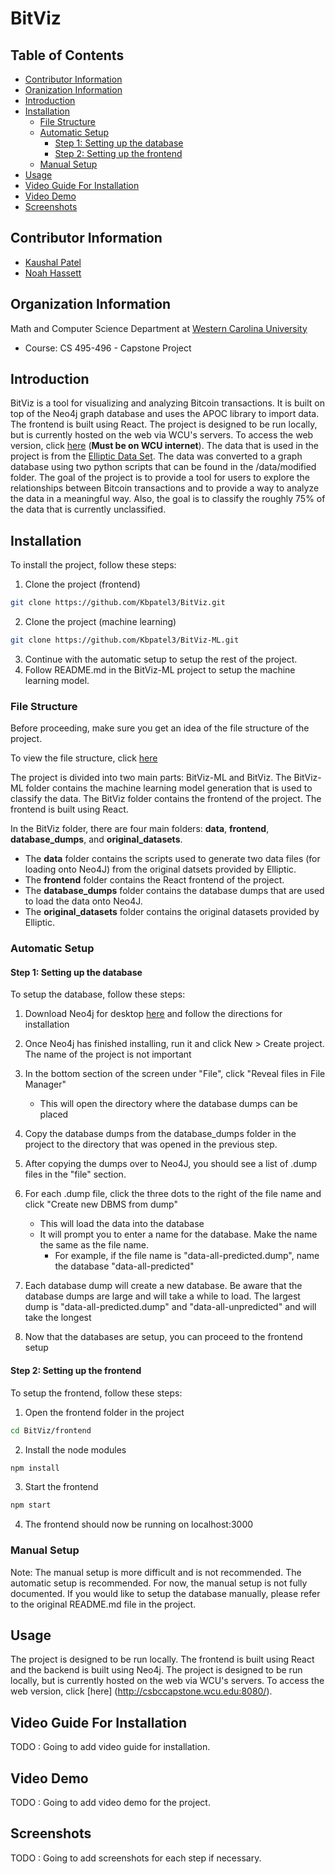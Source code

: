 # BitViz

## Table of Contents
* [Contributor Information](#contributor-information)
* [Oranization Information](#organization-information)
* [Introduction](#introduction)
* [Installation](#installation)
   - [File Structure](#file-structure)
   - [Automatic Setup](#automatic-setup)
        - [Step 1: Setting up the database](#step-1-setting-up-the-database)
        - [Step 2: Setting up the frontend](#step-2-setting-up-the-frontend)
   - [Manual Setup](#manual-setup)
* [Usage](#usage)
* [Video Guide For Installation](#video-guide-for-installation)
* [Video Demo](#video-demo)
* [Screenshots](#screenshots)

## Contributor Information
- [Kaushal Patel](https://github.com/kbpatel3/)
- [Noah Hassett](https://github.com/na245/)

## Organization Information
Math and Computer Science Department at [Western Carolina University](https://www.wcu.edu/)
- Course: CS 495-496 - Capstone Project

## Introduction
BitViz is a tool for visualizing and analyzing Bitcoin transactions. 
It is built on top of the Neo4j graph database and uses the APOC library to import data. 
The frontend is built using React. The project is designed to be run locally, but is currently 
hosted on the web via WCU's servers. To access the web version, 
click [here](http://csbccapstone.wcu.edu:8080/) (**Must be on WCU internet**).
The data that is used in the project is from
the [Elliptic Data Set](https://www.kaggle.com/datasets/ellipticco/elliptic-data-set/). 
The data was converted to a graph database using two python scripts that can be found in the
/data/modified folder. The goal of the project is to provide a tool for users to explore the
relationships between Bitcoin transactions and to provide a way to analyze the data in a
meaningful way. Also, the goal is to classify the roughly 75% of the data that is currently
unclassified.

## Installation
To install the project, follow these steps:

1) Clone the project (frontend)
```bash
git clone https://github.com/Kbpatel3/BitViz.git
```

2) Clone the project (machine learning)
```bash
git clone https://github.com/Kbpatel3/BitViz-ML.git
```
3) Continue with the automatic setup to setup the rest of the project.
4) Follow README.md in the BitViz-ML project to setup the machine learning model.

### File Structure
Before proceeding, make sure you get an idea of the file structure of the project.

To view the file structure, click [here](https://imgur.com/a/S2eV0de)

The project is divided into two main parts: BitViz-ML and BitViz. The BitViz-ML
folder contains the machine learning model generation that is used to classify the data. The 
BitViz folder contains the frontend of the project. The frontend is built using React.

In the BitViz folder, there are four main folders: **data**, **frontend**, **database_dumps**, and
**original_datasets**. 
- The **data** folder contains the scripts used to generate two data files (for 
loading onto Neo4J) from the original datsets provided by Elliptic. 
- The **frontend** folder contains the React frontend of the project. 
- The **database_dumps** folder contains the database dumps that are used to load the data onto 
  Neo4J. 
- The **original_datasets** folder contains the original datasets provided by Elliptic.

### Automatic Setup

#### Step 1: Setting up the database
To setup the database, follow these steps:
1) Download Neo4j for desktop [here](https://neo4j.com/download/) and follow the directions 
    for installation

2) Once Neo4j has finished installing, run it and 
click New > Create project. The name of the project is not important

3) In the bottom section of the screen under "File", click "Reveal files in File Manager"
    - This will open the directory where the database dumps can be placed

4) Copy the database dumps from the database_dumps folder in the project to the 
directory that was opened in the previous step.

5) After copying the dumps over to Neo4J, you should see a list of .dump files in the "file" 
   section.

6) For each .dump file, click the three dots to the right of the file name and click "Create new
 DBMS from dump"
    - This will load the data into the database
    - It will prompt you to enter a name for the database. Make the name the same as the file name.
      - For example, if the file name is "data-all-predicted.dump", name the database
        "data-all-predicted"

7) Each database dump will create a new database. Be aware that the database dumps are large and
will take a while to load. The largest dump is "data-all-predicted.dump" and 
   "data-all-unpredicted" and will take the longest

8) Now that the databases are setup, you can proceed to the frontend setup

#### Step 2: Setting up the frontend
To setup the frontend, follow these steps:

1) Open the frontend folder in the project
```bash
cd BitViz/frontend
```

2) Install the node modules
```bash
npm install
```

3) Start the frontend
```bash
npm start
```

4) The frontend should now be running on localhost:3000


### Manual Setup
Note: The manual setup is more difficult and is not recommended. The automatic setup is
recommended. For now, the manual setup is not fully documented. If you would like to setup the
database manually, please refer to the original README.md file in the project.

## Usage
The project is designed to be run locally. The frontend is built using React and the backend is
built using Neo4j. The project is designed to be run locally, but is currently hosted on the web
via WCU's servers. To access the web version, click [here]
(http://csbccapstone.wcu.edu:8080/).

## Video Guide For Installation
TODO : Going to add video guide for installation.

## Video Demo
TODO : Going to add video demo for the project.

## Screenshots
TODO : Going to add screenshots for each step if necessary.






